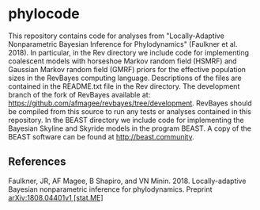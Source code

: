 # phylocode

This repository contains code for analyses from "Locally-Adaptive Nonparametric Bayesian Inference for Phylodynamics" (Faulkner et al. 2018). In particular, in the Rev directory we include code for implementing coalescent models with horseshoe Markov random field (HSMRF) and Gaussian Markov random field (GMRF) priors for the effective population sizes in the RevBayes computing language.  Descriptions of the files are contained in the README.txt file in the Rev directory. The development branch of the fork of RevBayes available at: https://github.com/afmagee/revbayes/tree/development. RevBayes should be compiled from this source to run any tests or analyses contained in this repository. In the BEAST directory we include code for implementing the Bayesian Skyline and Skyride models in the program BEAST.  A copy of the BEAST software can be found at http://beast.community.



## References
Faulkner, JR, AF Magee, B Shapiro, and VN Minin.  2018.  Locally-adaptive Bayesian nonparametric inference for phylodynamics.  Preprint [arXiv:1808.04401v1 [stat.ME]](https://arxiv.org/abs/1808.04401)
